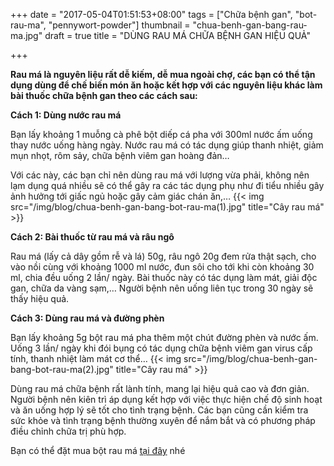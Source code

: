 +++
date = "2017-05-04T01:51:53+08:00"
tags = ["Chữa bệnh gan", "bot-rau-ma", "pennywort-powder"]
thumbnail = "chua-benh-gan-bang-rau-ma.jpg"
draft = true
title = "DÙNG RAU MÁ CHỮA BỆNH GAN HIỆU QUẢ"

+++

**Rau má là nguyên liệu rất dễ kiếm, dễ mua ngoài chợ, các bạn có thể tận dụng dùng để chế biến món ăn hoặc kết hợp với các nguyên liệu khác làm bài thuốc chữa bệnh gan theo các cách sau:**
 
**Cách 1: Dùng nước rau má**
 
Bạn lấy khoảng 1 muỗng cà phê bột diếp cá pha với 300ml nước ấm uống thay nước uống hàng ngày. Nước rau má có tác dụng giúp thanh nhiệt, giảm mụn nhọt, rôm sảy, chữa bệnh viêm gan hoàng đản…
 
Với các này, các bạn chỉ nên dùng rau má với lượng vừa phải, không nên lạm dụng quá nhiều sẽ có thể gây ra các tác dụng phụ như đi tiểu nhiều gây ảnh hưởng tới giấc ngủ hoặc gây cảm giác chán ăn,…
 {{< img src="/img/blog/chua-benh-gan-bang-bot-rau-ma(1).jpg" title="Cây rau má" >}} 

**Cách 2: Bài thuốc từ rau má và râu ngô**
 
Rau má (lấy cả dây gồm rễ và lá) 50g, râu ngô 20g đem rửa thật sạch, cho vào nồi cùng với khoảng 1000 ml nước, đun sôi cho tới khi còn khoảng 30 ml, chia đều uống 2 lần/ ngày. Bài thuốc này có tác dụng làm mát, giải độc gan, chữa da vàng sạm,… Người bệnh nên uống liên tục trong 30 ngày sẽ thấy hiệu quả.
 
**Cách 3: Dùng rau má và đường phèn**
 
Bạn lấy khoảng 5g bột rau má pha thêm một chút đường phèn và nước ấm. Uống 3 lần/ ngày khi đói bụng có tác dụng chữa bệnh viêm gan virus cấp tính, thanh nhiệt làm mát cơ thể…
 {{< img src="/img/blog/chua-benh-gan-bang-bot-rau-ma(2).jpg" title="Cây rau má" >}} 

Dùng rau má chữa bệnh rất lành tính, mang lại hiệu quả cao và đơn giản. Người bệnh nên kiên trì áp dụng kết hợp với việc thực hiện chế độ sinh hoạt và ăn uống hợp lý sẽ tốt cho tình trạng bệnh. Các bạn cũng cần kiểm tra sức khỏe và tình trạng bệnh thường xuyên để nắm bắt và có phương pháp điều chỉnh chữa trị phù hợp.

Bạn có thể đặt mua bột rau má [tại đây](/san-pham/bột-rau-má-100g/) nhé
